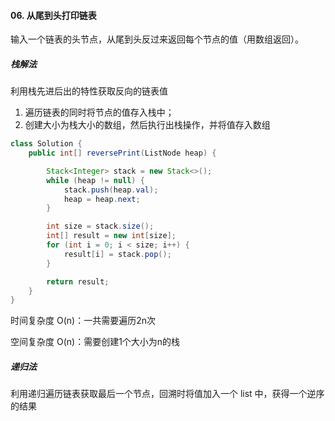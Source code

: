 #### 06. 从尾到头打印链表

输入一个链表的头节点，从尾到头反过来返回每个节点的值（用数组返回）。

##### 栈解法

利用栈先进后出的特性获取反向的链表值

1. 遍历链表的同时将节点的值存入栈中；
2. 创建大小为栈大小的数组，然后执行出栈操作，并将值存入数组

```java
class Solution {
    public int[] reversePrint(ListNode heap) {

        Stack<Integer> stack = new Stack<>();
        while (heap != null) {
            stack.push(heap.val);
            heap = heap.next;
        }

        int size = stack.size();
        int[] result = new int[size];
        for (int i = 0; i < size; i++) {
            result[i] = stack.pop();
        }

        return result;
    }
}
```

时间复杂度 O(n)：一共需要遍历2n次

空间复杂度 O(n)：需要创建1个大小为n的栈

##### 递归法

利用递归遍历链表获取最后一个节点，回溯时将值加入一个 list 中，获得一个逆序的结果





